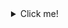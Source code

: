 <details>
  <summary align="right">Click me!</summary>
  <br/>
  
```ts
let arviinmo: Profile = {
  pronouns: "he/him",
  age: "18",
  Languages: ["Kurdish", "English", "Persian", "Arabic"],
  OS: ["Linux", "Windows"],
  IDE&CodeEditor: ["Visual Studio Code", "Sublime Text", "WebStorm", "Atom"],
  code: ["JavaScript", "HTML", "CSS", "Python"],
  Frameworks&Libraries: ["React", "Redux", "React-Router", "Styled-Component", "Tailwind", "Docker", "Next.js",
  "Gatsby", "Remix", "Webpack", "Typescript", "Node.js", "Expressjs", "GraphQL", "Wordpress", "Git", "Github", "Gitlab"],
  Design: ["Figma", "PhotoShop", "Adobe XD", "Blender"],
  SoftSkills: ["Decision-making", "Multitasking", "Problem-solving", "Communication", "Leadership", "Teamwork"],
};
```

<div align="center"><a href="https://github.com/arviinmo"><img src="https://github.githubassets.com/images/mona-loading-dark.gif" width="48" height="48"></a>
</details>
